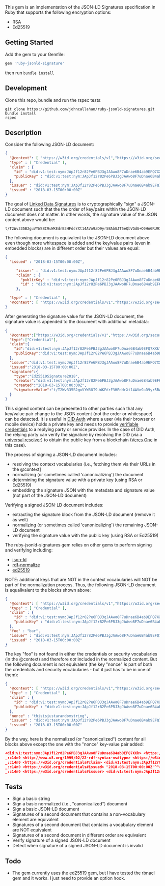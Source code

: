 This gem is an implementation of the JSON-LD Signatures specification
in Ruby that supports the following encryption options:

* RSA
* Ed25519

Getting Started
---------------

Add the gem to your Gemfile:

```ruby
gem 'ruby-jsonld-signature'
```

then run `bundle install`

Development
-----------

Clone this repo, bundle and run the rspec tests:

```shell
git clone https://github.com/johncallahan/ruby-jsonld-signatures.git
bundle install
rspec
```

Description
-----------

Consider the following JSON-LD document:

```json
{
  "@context": [ "https://w3id.org/credentials/v1","https://w3id.org/security/v1"],
  "type" : [ "Credential" ],
  "claim" : {
    "id" : "did:v1:test:nym:JApJf12r82Pe6PBJ3gJAAwo8F7uDnae6B4ab9EFQ7XXk",
    "publicKey" : "did:v1:test:nym:JApJf12r82Pe6PBJ3gJAAwo8F7uDnae6B4ab9EFQ7XXk#authn-key-1"
  },
  "issuer" : "did:v1:test:nym:JApJf12r82Pe6PBJ3gJAAwo8F7uDnae6B4ab9EFQ7XXk",
  "issued" : "2018-03-15T00:00:00Z"
}
```

The goal of [Linked Data Signatures](https://w3c-dvcg.github.io/ld-signatures/) is to
cryptographically "sign" a JSON-LD document such that the the order of
key/pairs within the JSON-LD document does not matter.  In other words,
the signature value of the JSON content above would be:

```
t/T2Wv335B2guVYW88I9uWKEdrE3HFddrXt14AVo9aD9yr5BAbGJT5eQbVGdG+O0Hn6RU9IYgi1o15/F3x37Ag==
```

The following document is equivalent to the JSON-LD document above even
though more whitespace is added and the key/value pairs (even in
embedded blocks) are in different order but their values are equal:

```json
{
  "issued" : "2018-03-15T00:00:00Z",

     "issuer" : "did:v1:test:nym:JApJf12r82Pe6PBJ3gJAAwo8F7uDnae6B4ab9EFQ7XXk",
     "claim" : {
       "publicKey" : "did:v1:test:nym:JApJf12r82Pe6PBJ3gJAAwo8F7uDnae6B4ab9EFQ7XXk#authn-key-1",
       "id" : "did:v1:test:nym:JApJf12r82Pe6PBJ3gJAAwo8F7uDnae6B4ab9EFQ7XXk"
     },

  "type" : [ "Credential" ],
  "@context": [ "https://w3id.org/credentials/v1","https://w3id.org/security/v1"]
}

```

After generating the signature value for the JSON-LD document, the
signature value is appended to the document with additional metadata:

```json
{
  "@context":["https://w3id.org/credentials/v1","https://w3id.org/security/v1"],
  "type":["Credential"],
  "claim":{
    "id":"did:v1:test:nym:JApJf12r82Pe6PBJ3gJAAwo8F7uDnae6B4ab9EFQ7XXk",
    "publicKey":"did:v1:test:nym:JApJf12r82Pe6PBJ3gJAAwo8F7uDnae6B4ab9EFQ7XXk#authn-key-1"
  },
  "issuer":"did:v1:test:nym:JApJf12r82Pe6PBJ3gJAAwo8F7uDnae6B4ab9EFQ7XXk",
  "issued":"2018-03-15T00:00:00Z",
  "signature":{
    "type":"Ed25519Signature2018",
    "creator":"did:v1:test:nym:JApJf12r82Pe6PBJ3gJAAwo8F7uDnae6B4ab9EFQ7XXk#authn-key-1",
    "created":"2018-03-15T00:00:00Z",
    "signatureValue":"t/T2Wv335B2guVYW88I9uWKEdrE3HFddrXt14AVo9aD9yr5BAbGJT5eQbVGdG+O0Hn6RU9IYgi1o15/F3x37Ag=="
  }
}
```

This signed content can be presented to other parties such that any
key/value pair change to the JSON content (not the order or
whitespace) can be detected.  It is useful in [DID Auth](https://github.com/WebOfTrustInfo/rebooting-the-web-of-trust-spring2018/blob/master/final-documents/did-auth.md) where a
user (via their browser or mobile device) holds a private key and
needs to provide [verifiable credentials](https://github.com/WebOfTrustInfo/rwot7/blob/master/topics-and-advance-readings/verifiable-credentials-primer.md) to a replying party or
service provider.  In the case of DID Auth, the relying party can
verify the signature by resolving the DID (via a [universal
resolver](https://github.com/decentralized-identity/universal-resolver)) to obtain the public key from a blockchain ([Veres
One](https://github.com/veres-one/veres-one) in this case).

The process of signing a JSON-LD document includes:

* resolving the context vocabularies (i.e., fetching them via their URLs in the @context]
* normalizing (or sometimes called 'canonicalizing') the document
* determining the signature value with a private key (using RSA or Ed25519)
* embedding the signature JSON with the metadata and signature value (not part of the JSON-LD document)

Verifying a signed JSON-LD document includes:

* extracting the signature block from the JSON-LD document (remove it as well)
* normalizing (or sometimes called 'canonicalizing') the remaining JSON-LD document
* verifying the signature value with the public key (using RSA or Ed25519)

The ruby-jsonld-signatures gem relies on other gems to perform signing
and verifying including:

* [json-ld](https://github.com/ruby-rdf/json-ld)
* [rdf-normalize](https://github.com/ruby-rdf/rdf-normalize)
* [ed25519](https://github.com/crypto-rb/ed25519)

NOTE: additional keys that are NOT in the context vocabularies will
NOT be part of the normalization process.  Thus, the following JSON-LD
document is equalivalent to the blocks shown above:

```json
{
  "@context": [ "https://w3id.org/credentials/v1","https://w3id.org/security/v1"],
  "type" : [ "Credential" ],
  "claim" : {
    "id" : "did:v1:test:nym:JApJf12r82Pe6PBJ3gJAAwo8F7uDnae6B4ab9EFQ7XXk",
    "publicKey" : "did:v1:test:nym:JApJf12r82Pe6PBJ3gJAAwo8F7uDnae6B4ab9EFQ7XXk#authn-key-1"
  },
  "foo" : "bar",
  "issuer" : "did:v1:test:nym:JApJf12r82Pe6PBJ3gJAAwo8F7uDnae6B4ab9EFQ7XXk",
  "issued" : "2018-03-15T00:00:00Z"
}
```

The key "foo" is not found in either the credentials or security
vocabularies (in the @context) and therefore *not* included in the
normalized content.  But the following document is not equivalent (the
key "nonce" *is* part of both the credentials and security
vocabularies - but it just has to be in one of them):

```json
{
  "@context": [ "https://w3id.org/credentials/v1","https://w3id.org/security/v1"],
  "type" : [ "Credential" ],
  "claim" : {
    "id" : "did:v1:test:nym:JApJf12r82Pe6PBJ3gJAAwo8F7uDnae6B4ab9EFQ7XXk",
    "publicKey" : "did:v1:test:nym:JApJf12r82Pe6PBJ3gJAAwo8F7uDnae6B4ab9EFQ7XXk#authn-key-1"
  },
  "nonce" : "thisisjustarandomstring",
  "issuer" : "did:v1:test:nym:JApJf12r82Pe6PBJ3gJAAwo8F7uDnae6B4ab9EFQ7XXk",
  "issued" : "2018-03-15T00:00:00Z"
}
```

By the way, here is the normalized (or "canonicalized") content for
all blocks above except the one with the "nonce" key-value pair added:

```json
<did:v1:test:nym:JApJf12r82Pe6PBJ3gJAAwo8F7uDnae6B4ab9EFQ7XXk> <https://w3id.org/security#publicKey> <did:v1:test:nym:JApJf12r82Pe6PBJ3gJAAwo8F7uDnae6B4ab9EFQ7XXk#authn-key-1> .
_:c14n0 <http://www.w3.org/1999/02/22-rdf-syntax-ns#type> <https://w3id.org/credentials#Credential> .
_:c14n0 <https://w3id.org/credentials#claim> <did:v1:test:nym:JApJf12r82Pe6PBJ3gJAAwo8F7uDnae6B4ab9EFQ7XXk> .
_:c14n0 <https://w3id.org/credentials#issued> "2018-03-15T00:00:00Z"^^<http://www.w3.org/2001/XMLSchema#dateTime> .
_:c14n0 <https://w3id.org/credentials#issuer> <did:v1:test:nym:JApJf12r82Pe6PBJ3gJAAwo8F7uDnae6B4ab9EFQ7XXk> .
```

Tests
-----

* Sign a basic string
* Sign a basic normalized (i.e., "canonicalized") document
* Sign a basic JSON-LD document
* Signatures of a second document that contains a non-vocabulary element are equivalent
* Signatures of a second document that contains a vocabulary element are NOT equivalent
* Signatures of a second document in different order are equivalent
* Verify signature of a signed JSON-LD document
* Detect when signature of a signed JSON-LD document is invalid

Todo
----

* The gem currently uses the [ed25519](https://github.com/crypto-rb/ed25519) gem, but I have tested the
  [rbnacl](https://github.com/crypto-rb/rbnacl) gem and it works.  I just need to provide an option hook.

